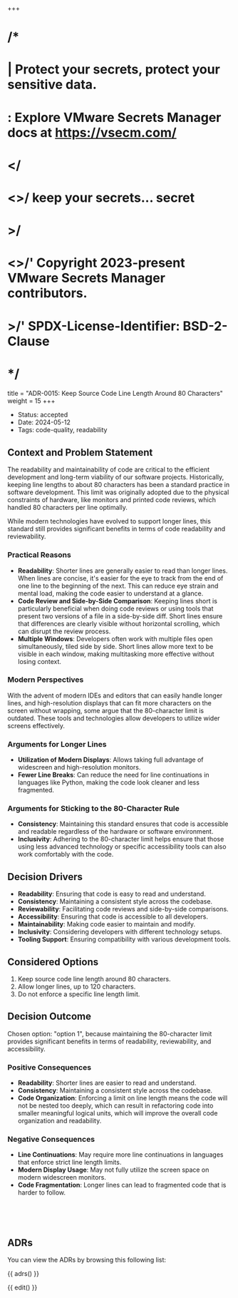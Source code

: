 +++
# /*
# |    Protect your secrets, protect your sensitive data.
# :    Explore VMware Secrets Manager docs at https://vsecm.com/
# </
# <>/  keep your secrets... secret
# >/
# <>/' Copyright 2023-present VMware Secrets Manager contributors.
# >/'  SPDX-License-Identifier: BSD-2-Clause
# */

title = "ADR-0015: Keep Source Code Line Length Around 80 Characters"
weight = 15
+++

- Status: accepted 
- Date: 2024-05-12 
- Tags: code-quality, readability 

## Context and Problem Statement

The readability and maintainability of code are critical to the efficient 
development and long-term viability of our software projects. Historically, 
keeping line lengths to about 80 characters has been a standard practice in 
software development. This limit was originally adopted due to the physical 
constraints of hardware, like monitors and printed code reviews, which handled 
80 characters per line optimally. 

While modern technologies have evolved to support longer lines, this standard 
still provides significant benefits in terms of code readability and 
reviewability.

### Practical Reasons

- **Readability**: Shorter lines are generally easier to read than longer lines. 
  When lines are concise, it's easier for the eye to track from the end of one 
  line to the beginning of the next. This can reduce eye strain and mental load, 
  making the code easier to understand at a glance.
- **Code Review and Side-by-Side Comparison**: Keeping lines short is particularly 
  beneficial when doing code reviews or using tools that present two versions of 
  a file in a side-by-side diff. Short lines ensure that differences are clearly
  visible without horizontal scrolling, which can disrupt the review process.
- **Multiple Windows**: Developers often work with multiple files open 
  simultaneously, tiled side by side. Short lines allow more text to be visible 
 in each window, making multitasking more effective without losing context.

### Modern Perspectives

With the advent of modern IDEs and editors that can easily handle longer lines, 
and high-resolution displays that can fit more characters on the screen without 
wrapping, some argue that the 80-character limit is outdated. These tools and 
technologies allow developers to utilize wider screens effectively.

### Arguments for Longer Lines

- **Utilization of Modern Displays**: Allows taking full advantage of widescreen 
  and high-resolution monitors.
- **Fewer Line Breaks**: Can reduce the need for line continuations in languages 
  like Python, making the code look cleaner and less fragmented.

### Arguments for Sticking to the 80-Character Rule

- **Consistency**: Maintaining this standard ensures that code is accessible and 
  readable regardless of the hardware or software environment.
- **Inclusivity**: Adhering to the 80-character limit helps ensure that those 
  using less advanced technology or specific accessibility tools can also work 
  comfortably with the code.

## Decision Drivers

- **Readability**: Ensuring that code is easy to read and understand.
- **Consistency**: Maintaining a consistent style across the codebase.
- **Reviewability**: Facilitating code reviews and side-by-side comparisons.
- **Accessibility**: Ensuring that code is accessible to all developers.
- **Maintainability**: Making code easier to maintain and modify.
- **Inclusivity**: Considering developers with different technology setups.
- **Tooling Support**: Ensuring compatibility with various development tools.

## Considered Options

1. Keep source code line length around 80 characters.
2. Allow longer lines, up to 120 characters.
3. Do not enforce a specific line length limit.

## Decision Outcome

Chosen option: "option 1", because maintaining the 80-character limit provides
significant benefits in terms of readability, reviewability, and accessibility.

### Positive Consequences

- **Readability**: Shorter lines are easier to read and understand.
- **Consistency**: Maintaining a consistent style across the codebase.
- **Code Organization**: Enforcing a limit on line length means the code will
  not be nested too deeply, which can result in refactoring code into smaller
  meaningful logical units, which will improve the overall code organization
  and readability.

### Negative Consequences

- **Line Continuations**: May require more line continuations in languages that 
  enforce strict line length limits.
- **Modern Display Usage**: May not fully utilize the screen space on modern 
  widescreen monitors.
- **Code Fragmentation**: Longer lines can lead to fragmented code that is harder 
  to follow.

<p>&nbsp;</p>
<p>&nbsp;</p>

## ADRs

You can view the ADRs by browsing this following list:

{{ adrs() }}

{{ edit() }}

